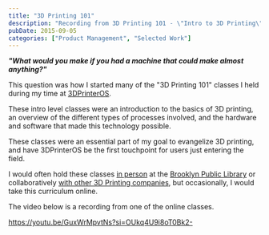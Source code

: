 ```yaml
---
title: "3D Printing 101"
description: "Recording from 3D Printing 101 - \"Intro to 3D Printing\" class I taught in 2015."
pubDate: 2015-09-05
categories: ["Product Management", "Selected Work"]
---
```


_**"What would you make if you had a machine that could make almost anything?"**_

This question was how I started many of the "3D Printing 101" classes I held during my time at [3DPrinterOS](https://www.3dprinteros.com/).

These intro level classes were an introduction to the basics of 3D printing, an overview of the different types of processes involved, and the hardware and software that made this technology possible.

These classes were an essential part of my goal to evangelize 3D printing, and have 3DPrinterOS be the first touchpoint for users just entering the field.

I would often hold these classes [in person](https://www.youtube.com/watch?v=kP4iJA4nWu0&t=27s) at the [Brooklyn Public Library](https://3dprint.com/43461/ultimaker-3dprinteros/) or collaboratively [with other 3D Printing companies](https://www.youtube.com/watch?v=ny0BW80ozxg), but occasionally, I would take this curriculum online.

The video below is a recording from one of the online classes.

https://youtu.be/GuxWrMpvtNs?si=OUkq4U9i8oT0Bk2-